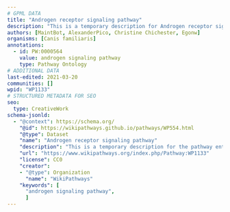 ```yaml
---
# GPML DATA
title: "Androgen receptor signaling pathway"
description: "This is a temporary description for Androgen receptor signaling pathway"
authors: [MaintBot, AlexanderPico, Christine Chichester, Egonw]
organisms: [Canis familiaris]
annotations:
  - id: PW:0000564
    value: androgen signaling pathway
    type: Pathway Ontology
# ADDITIONAL DATA
last-edited: 2021-03-20
communities: []
wpid: "WP1133"
# STRUCTURED METADATA FOR SEO
seo:
  type: CreativeWork
schema-jsonld:
  - "@context": https://schema.org/
    "@id": https://wikipathways.github.io/pathways/WP554.html
    "@type": Dataset
    "name": "Androgen receptor signaling pathway"
    "description": "This is a temporary description for the pathway entitled: Androgen receptor signaling pathway"
    "url": "https://www.wikipathways.org/index.php/Pathway:WP1133"
    "license": CC0
    "creator":
    - "@type": Organization
      "name": "WikiPathways"
    "keywords": [
      "androgen signaling pathway",
      ]
---
```

